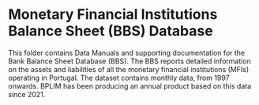 # Monetary Financial Institutions Balance Sheet (BBS) Database


This folder contains Data Manuals and supporting documentation for the Bank Balance Sheet Database (BBS). The BBS reports detailed information on the assets and liabilities of all the monetary financial institutions (MFIs) operating in Portugal. The dataset contains monthly data, from 1997 onwards. 
BPLIM has been producing an annual product based on this data since 2021.
